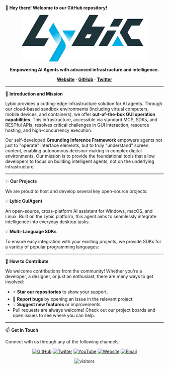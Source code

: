 👋 **Hey there! Welcome to our GitHub repository!**

<p align="center">
  <img src="lybic_logo.png" alt="Lybic Logo" width="400"/>
</p>

<p align="center">
  <strong>Empowering AI Agents with advanced infrastructure and intelligence.</strong>
</p>

<p align="center">
    <a href="https://lybic.ai/"><strong>Website</strong></a> ·
    <a href="https://github.com/lybic"><strong>GitHub</strong></a> ·
    <a href="https://x.com/Lybic_AI"><strong>Twitter</strong></a>
</p>

---

🚀 **Introduction and Mission**

Lybic provides a cutting-edge infrastructure solution for AI agents. Through our cloud-based sandbox environments (including virtual computers, mobile devices, and containers), we offer **out-of-the-box GUI operation capabilities**. This infrastructure, accessible via standard MCP, SDKs, and RESTful APIs, resolves critical challenges in GUI interaction, resource hosting, and high-concurrency execution.

Our self-developed **Grounding Inference Framework** empowers agents not just to "operate" interface elements, but to truly "understand" screen content, enabling autonomous decision-making in complex digital environments. Our mission is to provide the foundational tools that allow developers to focus on building intelligent agents, not on the underlying infrastructure.

---

✨ **Our Projects**

We are proud to host and develop several key open-source projects:

💡 **Lybic GuiAgent**

An open-source, cross-platform AI assistant for Windows, macOS, and Linux. Built on the Lybic platform, this agent aims to seamlessly integrate intelligence into everyday desktop tasks.

💡 **Multi-Language SDKs**

To ensure easy integration with your existing projects, we provide SDKs for a variety of popular programming languages:

---

🤝 **How to Contribute**

We welcome contributions from the community! Whether you're a developer, a designer, or just an enthusiast, there are many ways to get involved:
- ⭐ **Star our repositories** to show your support.
- 🐞 **Report bugs** by opening an issue in the relevant project.
- 💡 **Suggest new features** or improvements.
- Pull requests are always welcome! Check out our project boards and open issues to see where you can help.

---

📫 **Get in Touch**

Connect with us through any of the following channels:

<p align="center">
  <a href="https://github.com/lybic" target="_blank"><img src="https://img.shields.io/badge/GitHub-100000?style=for-the-badge&logo=github&logoColor=white" alt="GitHub"/></a>
  <a href="https://x.com/Lybic_AI" target="_blank"><img src="https://img.shields.io/badge/Twitter-1DA1F2?style=for-the-badge&logo=twitter&logoColor=white" alt="Twitter"/></a>
  <a href="https://www.youtube.com/@Lybic" target="_blank"><img src="https://img.shields.io/badge/YouTube-FF0000?style=for-the-badge&logo=youtube&logoColor=white" alt="YouTube"/></a>
</a>
  <a href="https://lybic.ai" target="_blank"><img src="https://img.shields.io/badge/Website-4A90E2?style=for-the-badge&logo=google-chrome&logoColor=white" alt="Website"/></a>
  <a href="mailto:lybic@tingyutech.com" target="_blank"><img src="https://img.shields.io/badge/Email-D14836?style=for-the-badge&logo=gmail&logoColor=white" alt="Email"/></a>
</p>

<p align="center">
  <img src="https://visitor-badge.laobi.icu/badge?page_id=lybic.lybic" alt="visitors" />
</p>

